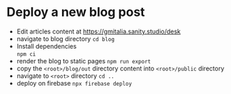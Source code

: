 # Deploy a new blog post

- Edit articles content at
  https://gmitalia.sanity.studio/desk
- navigate to blog directory
  `cd blog`
- Install dependencies  
  `npm ci`
- render the blog to static pages
  `npm run export`
- copy the `<root>/blog/out` directory content into `<root>/public` directory
- navigate to `<root>` directory
  `cd ..`
- deploy on firebase
  `npx firebase deploy`